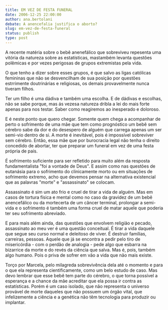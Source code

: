 ```yaml
---
title: EM VEZ DE FESTA FUNERAL
date: 2006-12-25 22:00:00
author: ana.bertolani
debate: A anencefalia justifica o aborto? 
slug: em-vez-de-festa-funeral
status: publish 
type: post
---
```


A recente matéria sobre o bebê anenefálico que sobreviveu repesenta uma vitória da natureza sobre as estatísticas, mastambém levanta questões polêmicas e por vezes perigosas de grupos extremistas pela vida.  

O que tenho a dizer sobre esses grupos, é que salvo as ligas católicas femininas que não se desvencilham de sua posição por questões estrrimente doutrinárias e religiosas, os demais provavelmente nunca tiveram filhos.  

Ter um filho é uma dádiva e também uma escolha. E de dádivas e escolhas, não se sabe porque, mas ás vezesa natureza dribla a lei do mais forte apenas para nos testar. Saber como reagiremos ao inesperado e doloroso.  

E é neste ponto que quero chegar. Somente quem chega a acompanhar de perto o sofrimento de uma mãe que tem como prognóstico um bebê sem cérebro sabe da dor e do desespero de alguém que carrega apenas um ser semi-vio dentro de si. A morte é inevitável, pois é impossível sobreviver sem cérebro. Então, essa mãe que por burocracia legal não tenha o direito concedido de abortar, ter que preparar um funeral em vez de uma festa própria de pais.  

É sofrimento suficiente para ser refletido para muito além da resposta fundamentalista "foi a vontade de Deus". E assim como nas questões de eutanásia para o sofrimento do clinicamente morto ou em situações de sofrimento extremo, acho que devemos pensar na alternativa existencial que as palavras "morte" e "assassinato" se colocam.  

Assassinato é sim um ato frio e cruel de tirar a vida de alguém. Mas em casos de tortura física e mental como no caso da gravidez de um bebê anencefálico ou da mortecerta de um câncer terminal, prolongar a semi-vida e o sofrimento é também uma forma cruel de matar aquele que poderia ter seu sofrimento abreviado.  

E para mais além ainda, das questões que envolvem religião e pecado, assassinato ao meu ver é uma questão conceitual. É tirar a vida daquele que segue seu curso normal e deleitoso de viver. É destruir famílias, carreiras, pessoas. Aquele que já se encontra a pedir pelo tiro de misericórdia - com o perdão de analogia - pede algo que esbarra na bizarrice da morte e do revés da ciência que salva. Mas é, pois, também algo humano. Pois o priva de sofrer em vão a vida que não mais existe.  

Torço por Marcela, pelo milagreda sobrevivência dela até o momento e para o que ela representa cientificamente, como um belo estudo de caso. Mas devo lembrar que esse bebê tem parte do cérebro, o que torna possível a esperança e a chance da mãe acreditar que ela possa ir contra as estatísticas. Porém é um caso isolado, que não representa o universo provável de morte daqueles que não possuem um órgão vital, que infelizemente a ciência e a genética não têm tecnologia para produzir ou implantar.
